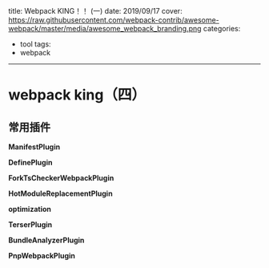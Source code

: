 title: Webpack KING！！ (一)
date: 2019/09/17
cover: https://raw.githubusercontent.com/webpack-contrib/awesome-webpack/master/media/awesome_webpack_branding.png
categories:
- tool
tags:
- webpack

---
# webpack king（四）

## 常用插件

**ManifestPlugin**

**DefinePlugin**

**ForkTsCheckerWebpackPlugin**

**HotModuleReplacementPlugin**

**optimization**

**TerserPlugin**

**BundleAnalyzerPlugin**

**PnpWebpackPlugin**

